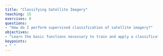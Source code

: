 ```yaml
---
title: "Classifying Satellite Imagery"
teaching: 15
exercises: 0
questions:
- "How do I perform supervised classification of satellite imagery?"
objectives:
- "Learn the basic functions necessary to train and apply a classification algorithm"
keypoints:
- " "
---
```


